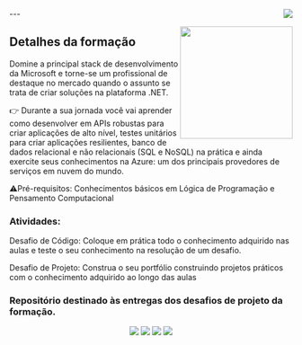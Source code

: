 <img align="right" src="https://raw.githubusercontent.com/alexklenio/formacao-scrum-master/main/Imagens/04JUL22_DIOPLAY%204.png" width=""/>   ---

<img align="right" src="https://hermes.dio.me/courses/badge/2c9a9dd2-191f-49c8-8b92-95853282200b.png" width="200"/>


## Detalhes da formação

Domine a principal stack de desenvolvimento da Microsoft e torne-se um profissional de destaque no mercado quando o assunto se trata de criar soluções na plataforma .NET.

👉 Durante a sua jornada você vai aprender como desenvolver em APIs robustas para criar aplicações de alto nível, testes unitários para criar aplicações resilientes, banco de dados relacional e não relacionais (SQL e NoSQL) na prática e ainda exercite seus conhecimentos na Azure: um dos principais provedores de serviços em nuvem do mundo.

⚠️Pré-requisitos: Conhecimentos básicos em Lógica de Programação e Pensamento Computacional

### Atividades:
Desafio de Código: Coloque em prática todo o conhecimento adquirido nas aulas e teste o seu conhecimento na resolução de um desafio.

Desafio de Projeto: Construa o seu portfólio construindo projetos práticos com o conhecimento adquirido ao longo das aulas


### Repositório destinado às entregas dos desafios de projeto da formação.


<div align="center">
  <p>
      <img src="https://img.shields.io/github/languages/count/alexklenio/DIO-dotnet-developer"/>
      <img src="https://img.shields.io/github/repo-size/alexklenio/DIO-dotnet-developer"/>
      <img src="https://img.shields.io/github/last-commit/alexklenio/DIO-dotnet-developer"/>
      <img src="https://img.shields.io/github/issues/alexklenio/DIO-dotnet-developer"/>
  </p> 
</div>
